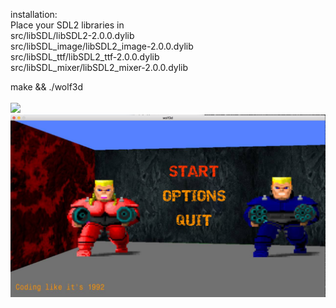 installation: <br>
Place your SDL2 libraries in<br>
	src/libSDL/libSDL2-2.0.0.dylib<br>
	src/libSDL_image/libSDL2_image-2.0.0.dylib<br>
	src/libSDL_ttf/libSDL2_ttf-2.0.0.dylib<br>
	src/libSDL_mixer/libSDL2_mixer-2.0.0.dylib<br>


make && ./wolf3d<br>
<br>
<img src="https://github.com/msidqi/wolf3d/blob/release/pics/wolf3d.gif">
<img src="https://github.com/msidqi/wolf3d/blob/release/pics/menu.jpg">
